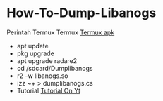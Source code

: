 # How-To-Dump-Libanogs
Perintah Termux
Termux [Termux apk](https://play.google.com/store/apps/details?id=com.awnto.rnx.rtmx)
- apt update
- pkg upgrade
- apt upgrade radare2
- cd /sdcard/Dumplibanogs
- r2 -w libanogs.so
- izz ~+ > dumplibanogs.cs
- Tutorial [Tutorial On Yt](https://youtu.be/9PqI96rL1k0?si=TdZ2UCQJ05b0wzc5)
